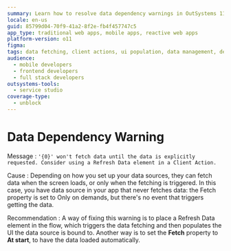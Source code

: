 ```yaml
---
summary: Learn how to resolve data dependency warnings in OutSystems 11 (O11) by adjusting Fetch properties or using Refresh Data elements.
locale: en-us
guid: 85799d04-70f9-41a2-8f2e-fb4f457747c5
app_type: traditional web apps, mobile apps, reactive web apps
platform-version: o11
figma:
tags: data fetching, client actions, ui population, data management, debugging
audience:
  - mobile developers
  - frontend developers
  - full stack developers
outsystems-tools:
  - service studio
coverage-type:
  - unblock
---
```


# Data Dependency Warning

Message
:   `'{0}' won't fetch data until the data is explicitly requested. Consider using a Refresh Data element in a Client Action.`

Cause
:   Depending on how you set up your data sources, they can fetch data when the screen loads, or only when the fetching is triggered. In this case, you have data source in your app that never fetches data: the Fetch property is set to Only on demands, but there's no event that triggers getting the data.  

Recommendation
:    A way of fixing this warning is to place a Refresh Data element in the flow, which triggers the data fetching and then populates the UI the data source is bound to. Another way is to set the **Fetch** property to **At start**, to have the data loaded automatically.
